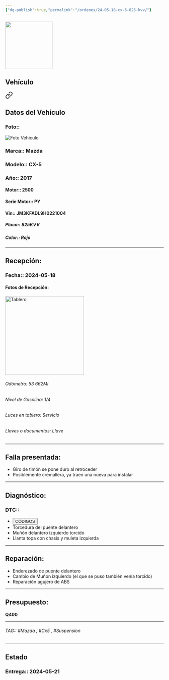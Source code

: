 ```yaml
---
{"dg-publish":true,"permalink":"/ordenes/24-05-18-cx-5-825-kvv/"}
---
```


<img src="https://lh3.googleusercontent.com/d/137fl3TIZ0-PU8b-Pt0bsjclwHub_u78G" width="150">

## Vehículo

<div class="transclusion internal-embed is-loaded"><a class="markdown-embed-link" href="/vehiculos/mazda/cx-5-825-kvv/#datos-del-vehiculo" aria-label="Open link"><svg xmlns="http://www.w3.org/2000/svg" width="24" height="24" viewBox="0 0 24 24" fill="none" stroke="currentColor" stroke-width="2" stroke-linecap="round" stroke-linejoin="round" class="svg-icon lucide-link"><path d="M10 13a5 5 0 0 0 7.54.54l3-3a5 5 0 0 0-7.07-7.07l-1.72 1.71"></path><path d="M14 11a5 5 0 0 0-7.54-.54l-3 3a5 5 0 0 0 7.07 7.07l1.71-1.71"></path></svg></a><div class="markdown-embed">



## Datos del Vehículo 
### Foto:: 
<img src="https://lh3.googleusercontent.com/d/" Alt="Foto Vehiculo">

### Marca:: Mazda
### Modelo:: CX-5
### Año:: 2017
#### Motor:: 2500
#### Serie Motor:: PY
#### Vin:: JM3KFADL9H0221004
##### Placa:: 825KVV
##### Color:: Rojo
---


</div></div>


## Recepción:
### Fecha:: 2024-05-18
#### Fotos de Recepción: 
<img src="https://lh3.googleusercontent.com/d/" width="250" Alt="Tablero">

###### Odómetro: 53 662Mi
###### Nivel de Gasolina: 1/4
###### Luces en tablero: Servicio 
###### Llaves o documentos: Llave

---

## Falla presentada:
- Giro de timón se pone duro al retroceder 
- Posiblemente cremallera, ya traen una nueva para instalar 


---

## Diagnóstico:
### DTC:: 

- <a href="http"><button class="btn success">CÓDIGOS</button></a>
- Torcedura del puente delantero 
- Muñón delantero izquierdo torcido 
- Llanta topa con chasis y muleta izquierda 

---
## Reparación:
- Enderezado de puente delantero 
- Cambio de Muñon izquierdo (el que se puso también venía torcido)
- Reparación agujero de ABS

---

## Presupuesto:

**Q400**

---

###### TAG:: #Mazda , #Cx5 , #Suspension 

---

## Estado

### Entrega:: 2024-05-21


